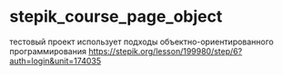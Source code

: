 # stepik_course_page_object
тестовый проект использует подходы объектно-ориентированного программирования
https://stepik.org/lesson/199980/step/6?auth=login&unit=174035
